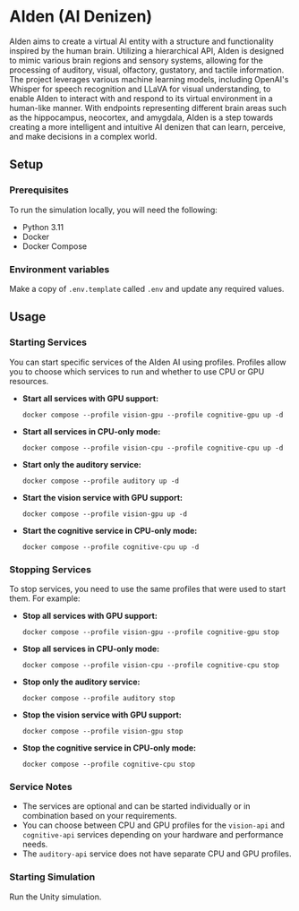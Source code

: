 # AIden (AI Denizen)

AIden aims to create a virtual AI entity with a structure and functionality inspired by the human brain. Utilizing a hierarchical API, AIden is designed to mimic various brain regions and sensory systems, allowing for the processing of auditory, visual, olfactory, gustatory, and tactile information. The project leverages various machine learning models, including OpenAI's Whisper for speech recognition and LLaVA for visual understanding, to enable AIden to interact with and respond to its virtual environment in a human-like manner. With endpoints representing different brain areas such as the hippocampus, neocortex, and amygdala, AIden is a step towards creating a more intelligent and intuitive AI denizen that can learn, perceive, and make decisions in a complex world.

## Setup

### Prerequisites

To run the simulation locally, you will need the following:

* Python 3.11
* Docker
* Docker Compose

### Environment variables

Make a copy of `.env.template` called `.env` and update any required values.

## Usage

### Starting Services

You can start specific services of the AIden AI using profiles. Profiles allow you to choose which services to run and whether to use CPU or GPU resources.

- **Start all services with GPU support:**
  ```shell
  docker compose --profile vision-gpu --profile cognitive-gpu up -d
  ```

- **Start all services in CPU-only mode:**
  ```shell
  docker compose --profile vision-cpu --profile cognitive-cpu up -d
  ```

- **Start only the auditory service:**
  ```shell
  docker compose --profile auditory up -d
  ```

- **Start the vision service with GPU support:**
  ```shell
  docker compose --profile vision-gpu up -d
  ```

- **Start the cognitive service in CPU-only mode:**
  ```shell
  docker compose --profile cognitive-cpu up -d
  ```

### Stopping Services

To stop services, you need to use the same profiles that were used to start them. For example:

- **Stop all services with GPU support:**
  ```shell
  docker compose --profile vision-gpu --profile cognitive-gpu stop
  ```

- **Stop all services in CPU-only mode:**
  ```shell
  docker compose --profile vision-cpu --profile cognitive-cpu stop
  ```

- **Stop only the auditory service:**
  ```shell
  docker compose --profile auditory stop
  ```

- **Stop the vision service with GPU support:**
  ```shell
  docker compose --profile vision-gpu stop
  ```

- **Stop the cognitive service in CPU-only mode:**
  ```shell
  docker compose --profile cognitive-cpu stop
  ```

### Service Notes

- The services are optional and can be started individually or in combination based on your requirements.
- You can choose between CPU and GPU profiles for the `vision-api` and `cognitive-api` services depending on your hardware and performance needs.
- The `auditory-api` service does not have separate CPU and GPU profiles.

### Starting Simulation

Run the Unity simulation.
